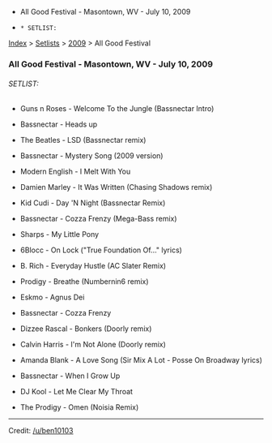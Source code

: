   * All Good Festival - Masontown, WV - July 10, 2009
  *     * SETLIST:

[Index](https://www.reddit.com/r/bassnectar/wiki/index) >
[Setlists](https://www.reddit.com/r/bassnectar/wiki/interactive/setlists) >
[2009](https://www.reddit.com/r/bassnectar/wiki/interactive/setlists/2009) >
All Good Festival

### All Good Festival - Masontown, WV - July 10, 2009

###### SETLIST:

  * Guns n Roses - Welcome To the Jungle (Bassnectar Intro)

  * Bassnectar - Heads up

  * The Beatles - LSD (Bassnectar remix)

  * Bassnectar - Mystery Song (2009 version)

  * Modern English - I Melt With You

  * Damien Marley - It Was Written (Chasing Shadows remix)

  * Kid Cudi - Day 'N Night (Bassnectar Remix)

  * Bassnectar - Cozza Frenzy (Mega-Bass remix)

  * Sharps - My Little Pony

  * 6Blocc - On Lock ("True Foundation Of..." lyrics)

  * B. Rich - Everyday Hustle (AC Slater Remix)

  * Prodigy - Breathe (Numbernin6 remix)

  * Eskmo - Agnus Dei

  * Bassnectar - Cozza Frenzy

  * Dizzee Rascal - Bonkers (Doorly remix)

  * Calvin Harris - I'm Not Alone (Doorly remix)

  * Amanda Blank - A Love Song (Sir Mix A Lot - Posse On Broadway lyrics)

  * Bassnectar - When I Grow Up 

  * DJ Kool - Let Me Clear My Throat

  * The Prodigy - Omen (Noisia Remix)

* * *

Credit: [/u/ben10103](/u/ben10103)

